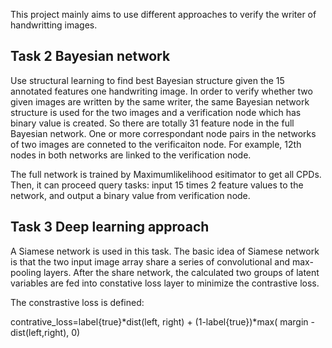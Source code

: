 This project mainly aims to use different approaches to verify the writer of handwritting images. 

## Task 2 Bayesian network
Use structural learning to find best Bayesian structure given the 15 annotated features one handwriting image. In order to 
verify whether two given images are written by the same writer, the same Bayesian network structure is used for the two images and a verification node which has binary value is created. So there are totally 31 feature node in the full Bayesian network. One or more correspondant node pairs in the networks of two images are conneted to the verificaiton node. For example, 12th nodes in both networks are linked to the verification node. 

The full network is trained by Maximumlikelihood esitimator to get all CPDs. Then, it can proceed query tasks: input 15 times 2 feature values to the network, and output a binary value from verification node.

## Task 3 Deep learning approach
A Siamese network is used in this task. The basic idea of Siamese network is that the two input image array share a series of convolutional and max-pooling layers. After the share network, the calculated two groups of latent variables are fed into constative loss layer to minimize the contrastive loss.

The constrastive loss is defined:

contrative_loss=label{true}\*dist(left, right) + (1-label{true})\*max( margin - dist(left,right), 0)


